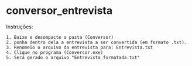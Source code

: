 # conversor_entrevista

Instruções:

	1. Baixe e desompacte a pasta (Conversor)
	2. ponha dentro dela a entrevista a ser convertida (em formato .txt).
	3. Renomeio o arquivo da entrevista para: Entrevista.txt
	4. Clique no programa (Conversor.exe)
	5. Será gerado o arquivo "Entrevista_formatada.txt" 

